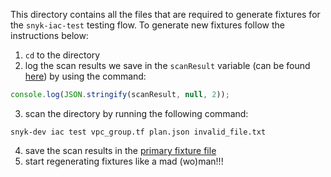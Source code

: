 This directory contains all the files that are required to generate fixtures for the `snyk-iac-test` testing flow.
To generate new fixtures follow the instructions below:
1. `cd` to the directory
2. log the scan results we save in the `scanResult` variable (can be found [here](../../../../../../../src/cli/commands/test/iac/v2/index.ts#L36)) by using the command:
```javascript
console.log(JSON.stringify(scanResult, null, 2));
```
3. scan the directory by running the following command:
```
snyk-dev iac test vpc_group.tf plan.json invalid_file.txt
```
4. save the scan results in the [primary fixture file](../snyk-iac-test-results.json)
5. start regenerating fixtures like a mad (wo)man!!!